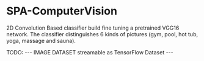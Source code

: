 # SPA-ComputerVision

2D Convolution Based classifier build fine tuning a pretrained VGG16 network. The classifier distinguishes 6 kinds of pictures (gym, pool, hot tub, yoga, massage and sauna).

TODO:
--- IMAGE DATASET streamable as TensorFlow Dataset  ---
